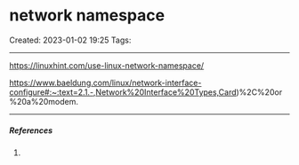 # network namespace
Created: 2023-01-02 19:25
Tags: 
____

https://linuxhint.com/use-linux-network-namespace/


https://www.baeldung.com/linux/network-interface-configure#:~:text=2.1.-,Network%20Interface%20Types,Card)%2C%20or%20a%20modem.



_____
##### References
1.

